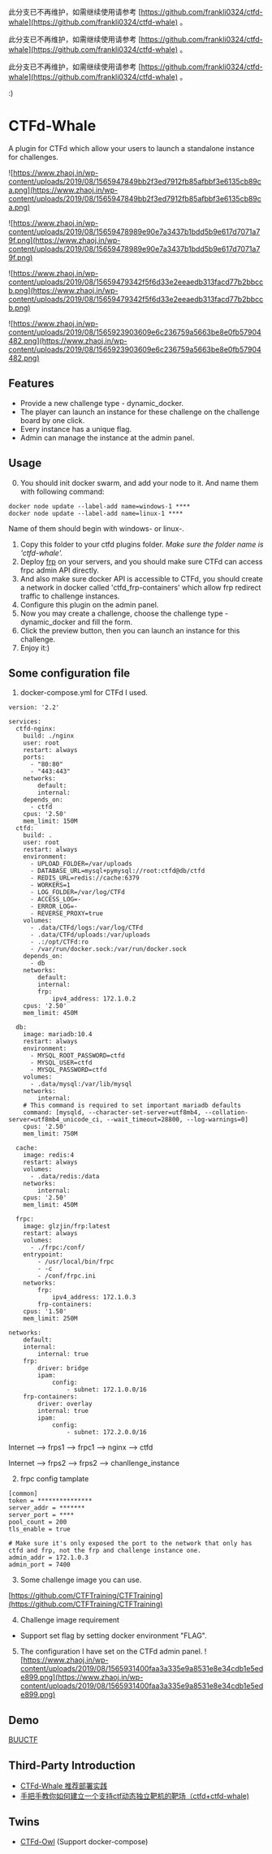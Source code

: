 此分支已不再维护，如需继续使用请参考 [https://github.com/frankli0324/ctfd-whale](https://github.com/frankli0324/ctfd-whale) 。

此分支已不再维护，如需继续使用请参考 [https://github.com/frankli0324/ctfd-whale](https://github.com/frankli0324/ctfd-whale) 。

此分支已不再维护，如需继续使用请参考 [https://github.com/frankli0324/ctfd-whale](https://github.com/frankli0324/ctfd-whale) 。

:)

# CTFd-Whale
A plugin for CTFd which allow your users to launch a standalone instance for challenges.

![https://www.zhaoj.in/wp-content/uploads/2019/08/1565947849bb2f3ed7912fb85afbbf3e6135cb89ca.png](https://www.zhaoj.in/wp-content/uploads/2019/08/1565947849bb2f3ed7912fb85afbbf3e6135cb89ca.png)

![https://www.zhaoj.in/wp-content/uploads/2019/08/15659478989e90e7a3437b1bdd5b9e617d7071a79f.png](https://www.zhaoj.in/wp-content/uploads/2019/08/15659478989e90e7a3437b1bdd5b9e617d7071a79f.png)

![https://www.zhaoj.in/wp-content/uploads/2019/08/15659479342f5f6d33e2eeaedb313facd77b2bbccb.png](https://www.zhaoj.in/wp-content/uploads/2019/08/15659479342f5f6d33e2eeaedb313facd77b2bbccb.png)

![https://www.zhaoj.in/wp-content/uploads/2019/08/1565923903609e6c236759a5663be8e0fb57904482.png](https://www.zhaoj.in/wp-content/uploads/2019/08/1565923903609e6c236759a5663be8e0fb57904482.png)

## Features
- Provide a new challenge type - dynamic_docker.
- The player can launch an instance for these challenge on the challenge board by one click.
- Every instance has a unique flag.
- Admin can manage the instance at the admin panel.

## Usage
0. You should init docker swarm, and add your node to it. And name them with following command:

```
docker node update --label-add name=windows-1 ****
docker node update --label-add name=linux-1 ****
```

Name of them should begin with windows- or linux-.

1. Copy this folder to your ctfd plugins folder. *Make sure the folder name is 'ctfd-whale'.*
2. Deploy [frp](https://github.com/fatedier/frp/) on your servers, and you should make sure CTFd can access frpc admin API directly.
3. And also make sure docker API is accessible to CTFd, you should create a network in docker called 'ctfd_frp-containers' which allow frp redirect traffic to challenge instances.
4. Configure this plugin on the admin panel.
5. Now you may create a challenge, choose the challenge type - dynamic_docker and fill the form.
6. Click the preview button, then you can launch an instance for this challenge.
7. Enjoy it:)

## Some configuration file

1. docker-compose.yml for CTFd I used.

```
version: '2.2'

services:
  ctfd-nginx:
    build: ./nginx
    user: root
    restart: always
    ports:
      - "80:80"
      - "443:443"
    networks:
        default:
        internal:
    depends_on:
      - ctfd
    cpus: '2.50'
    mem_limit: 150M
  ctfd:
    build: .
    user: root
    restart: always
    environment:
      - UPLOAD_FOLDER=/var/uploads
      - DATABASE_URL=mysql+pymysql://root:ctfd@db/ctfd
      - REDIS_URL=redis://cache:6379
      - WORKERS=1
      - LOG_FOLDER=/var/log/CTFd
      - ACCESS_LOG=-
      - ERROR_LOG=-
      - REVERSE_PROXY=true
    volumes:
      - .data/CTFd/logs:/var/log/CTFd
      - .data/CTFd/uploads:/var/uploads
      - .:/opt/CTFd:ro
      - /var/run/docker.sock:/var/run/docker.sock
    depends_on:
      - db
    networks:
        default:
        internal:
        frp:
            ipv4_address: 172.1.0.2
    cpus: '2.50'
    mem_limit: 450M

  db:
    image: mariadb:10.4
    restart: always
    environment:
      - MYSQL_ROOT_PASSWORD=ctfd
      - MYSQL_USER=ctfd
      - MYSQL_PASSWORD=ctfd
    volumes:
      - .data/mysql:/var/lib/mysql
    networks:
        internal:
    # This command is required to set important mariadb defaults
    command: [mysqld, --character-set-server=utf8mb4, --collation-server=utf8mb4_unicode_ci, --wait_timeout=28800, --log-warnings=0]
    cpus: '2.50'
    mem_limit: 750M

  cache:
    image: redis:4
    restart: always
    volumes:
      - .data/redis:/data
    networks:
        internal:
    cpus: '2.50'
    mem_limit: 450M

  frpc:
    image: glzjin/frp:latest
    restart: always
    volumes:
      - ./frpc:/conf/
    entrypoint:
        - /usr/local/bin/frpc
        - -c
        - /conf/frpc.ini
    networks:
        frp:
            ipv4_address: 172.1.0.3
        frp-containers:
    cpus: '1.50'
    mem_limit: 250M

networks:
    default:
    internal:
        internal: true
    frp:
        driver: bridge
        ipam:
            config:
                - subnet: 172.1.0.0/16
    frp-containers:
        driver: overlay
        internal: true
        ipam:
            config:
                - subnet: 172.2.0.0/16
```

Internet --> frps1 --> frpc1 --> nginx --> ctfd

Internet --> frps2 --> frps2 --> chanllenge_instance

2. frpc config tamplate

```
[common]
token = ***************
server_addr = *******
server_port = ****
pool_count = 200
tls_enable = true

# Make sure it's only exposed the port to the network that only has ctfd and frp, not the frp and challenge instance one.
admin_addr = 172.1.0.3
admin_port = 7400
```

3. Some challenge image you can use.

[https://github.com/CTFTraining/CTFTraining](https://github.com/CTFTraining/CTFTraining)

4. Challenge image requirement
- Support set flag by setting docker environment "FLAG".

5. The configuration I have set on the CTFd admin panel.
![https://www.zhaoj.in/wp-content/uploads/2019/08/1565931400faa3a335e9a8531e8e34cdb1e5ede899.png](https://www.zhaoj.in/wp-content/uploads/2019/08/1565931400faa3a335e9a8531e8e34cdb1e5ede899.png)

## Demo
[BUUCTF](https://buuoj.cn)

## Third-Party Introduction
- [CTFd-Whale 推荐部署实践](https://www.zhaoj.in/read-6333.html)
- [手把手教你如何建立一个支持ctf动态独立靶机的靶场（ctfd+ctfd-whale)](https://blog.csdn.net/fjh1997/article/details/100850756)

## Twins

- [CTFd-Owl](https://raw.githubusercontent.com/D0g3-Lab/H1ve/master/CTFd/plugins/ctfd-owl) (Support docker-compose)
